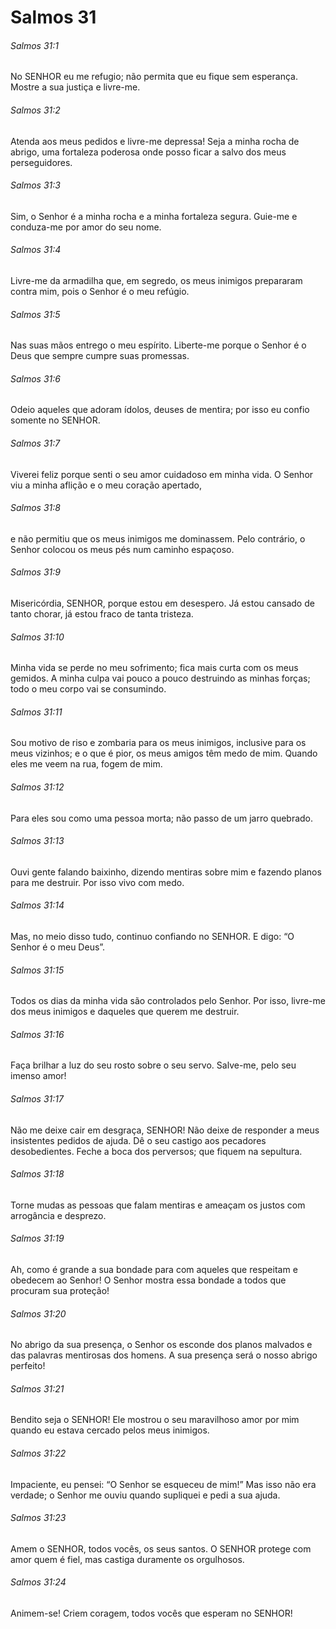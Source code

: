 # Salmos 31

###### Salmos 31:1

No SENHOR eu me refugio; não permita que eu fique sem esperança. Mostre a sua justiça e livre-me.

###### Salmos 31:2

Atenda aos meus pedidos e livre-me depressa! Seja a minha rocha de abrigo, uma fortaleza poderosa onde posso ficar a salvo dos meus perseguidores.

###### Salmos 31:3

Sim, o Senhor é a minha rocha e a minha fortaleza segura. Guie-me e conduza-me por amor do seu nome.

###### Salmos 31:4

Livre-me da armadilha que, em segredo, os meus inimigos prepararam contra mim, pois o Senhor é o meu refúgio.

###### Salmos 31:5

Nas suas mãos entrego o meu espírito. Liberte-me porque o Senhor é o Deus que sempre cumpre suas promessas.

###### Salmos 31:6

Odeio aqueles que adoram ídolos, deuses de mentira; por isso eu confio somente no SENHOR.

###### Salmos 31:7

Viverei feliz porque senti o seu amor cuidadoso em minha vida. O Senhor viu a minha aflição e o meu coração apertado,

###### Salmos 31:8

e não permitiu que os meus inimigos me dominassem. Pelo contrário, o Senhor colocou os meus pés num caminho espaçoso.

###### Salmos 31:9

Misericórdia, SENHOR, porque estou em desespero. Já estou cansado de tanto chorar, já estou fraco de tanta tristeza.

###### Salmos 31:10

Minha vida se perde no meu sofrimento; fica mais curta com os meus gemidos. A minha culpa vai pouco a pouco destruindo as minhas forças; todo o meu corpo vai se consumindo.

###### Salmos 31:11

Sou motivo de riso e zombaria para os meus inimigos, inclusive para os meus vizinhos; e o que é pior, os meus amigos têm medo de mim. Quando eles me veem na rua, fogem de mim.

###### Salmos 31:12

Para eles sou como uma pessoa morta; não passo de um jarro quebrado.

###### Salmos 31:13

Ouvi gente falando baixinho, dizendo mentiras sobre mim e fazendo planos para me destruir. Por isso vivo com medo.

###### Salmos 31:14

Mas, no meio disso tudo, continuo confiando no SENHOR. E digo: “O Senhor é o meu Deus”.

###### Salmos 31:15

Todos os dias da minha vida são controlados pelo Senhor. Por isso, livre-me dos meus inimigos e daqueles que querem me destruir.

###### Salmos 31:16

Faça brilhar a luz do seu rosto sobre o seu servo. Salve-me, pelo seu imenso amor!

###### Salmos 31:17

Não me deixe cair em desgraça, SENHOR! Não deixe de responder a meus insistentes pedidos de ajuda. Dê o seu castigo aos pecadores desobedientes. Feche a boca dos perversos; que fiquem na sepultura.

###### Salmos 31:18

Torne mudas as pessoas que falam mentiras e ameaçam os justos com arrogância e desprezo.

###### Salmos 31:19

Ah, como é grande a sua bondade para com aqueles que respeitam e obedecem ao Senhor! O Senhor mostra essa bondade a todos que procuram sua proteção!

###### Salmos 31:20

No abrigo da sua presença, o Senhor os esconde dos planos malvados e das palavras mentirosas dos homens. A sua presença será o nosso abrigo perfeito!

###### Salmos 31:21

Bendito seja o SENHOR! Ele mostrou o seu maravilhoso amor por mim quando eu estava cercado pelos meus inimigos.

###### Salmos 31:22

Impaciente, eu pensei: “O Senhor se esqueceu de mim!” Mas isso não era verdade; o Senhor me ouviu quando supliquei e pedi a sua ajuda.

###### Salmos 31:23

Amem o SENHOR, todos vocês, os seus santos. O SENHOR protege com amor quem é fiel, mas castiga duramente os orgulhosos.

###### Salmos 31:24

Animem-se! Criem coragem, todos vocês que esperam no SENHOR!

